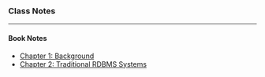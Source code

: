 ### Class Notes

****

#### Book Notes
- [Chapter 1: Background](Fall2024/Data_Science/Book/CH1.md)
- [Chapter 2: Traditional RDBMS Systems](Book/CH2.md)
